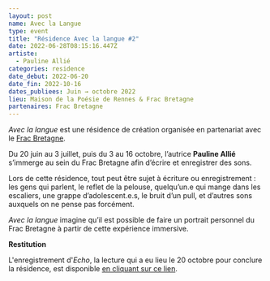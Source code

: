 ```yaml
---
layout: post
name: Avec la Langue
type: event
title: "Résidence Avec la langue #2"
date: 2022-06-28T08:15:16.447Z
artiste:
  - Pauline Allié
categories: residence
date_debut: 2022-06-20
date_fin: 2022-10-16
dates_publiees: Juin → octobre 2022
lieu: Maison de la Poésie de Rennes & Frac Bretagne
partenaires: Frac Bretagne
---
```

*Avec la langue* est une résidence de création organisée en partenariat avec le [Frac Bretagne](https://www.fracbretagne.fr/fr/).

Du 20 juin au 3 juillet, puis du 3 au 16 octobre, l’autrice **Pauline Allié** s’immerge au sein du Frac Bretagne afin d’écrire et enregistrer des sons.

Lors de cette résidence, tout peut être sujet à écriture ou enregistrement : les gens qui parlent, le reflet de la pelouse, quelqu’un.e qui mange dans les escaliers, une grappe d’adolescent.e.s, le bruit d’un pull, et d’autres sons auxquels on ne pense pas forcément.

*Avec la langue* imagine qu’il est possible de faire un portrait personnel du Frac Bretagne à partir de cette expérience immersive.

**Restitution**

L'enregistrement d'*Echo*, la lecture qui a eu lieu le 20 octobre pour conclure la résidence, est disponible [en cliquant sur ce lien](https://maiporennes.fr/podcast/2022/11/14/echo.html).